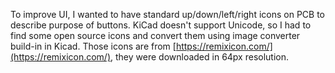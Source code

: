 To improve UI, I wanted to have standard up/down/left/right icons on PCB to describe purpose of buttons. KiCad doesn't support Unicode, so I had to find some open source icons and convert them using image converter build-in in Kicad. Those icons are from [https://remixicon.com/](https://remixicon.com/), they were downloaded in 64px resolution.